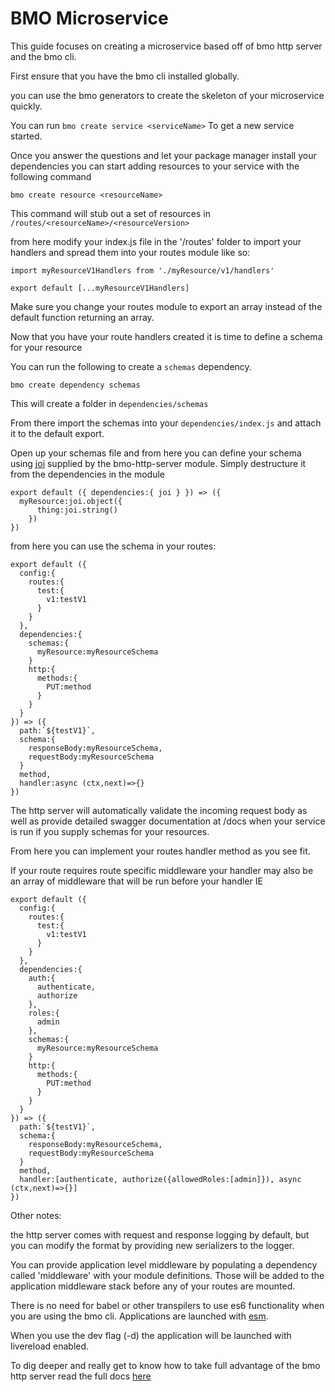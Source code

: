 # BMO Microservice

This guide focuses on creating a microservice based off of bmo http server and the bmo cli.

First ensure that you have the bmo cli installed globally.

you can use the bmo generators to create the skeleton of your microservice quickly.

You can run `bmo create service <serviceName>` To get a new service started.

Once you answer the questions and let your package manager install your dependencies you can start
adding resources to your service with the following command

`bmo create resource <resourceName>`

This command will stub out a set of resources in `/routes/<resourceName>/<resourceVersion>`

from here modify your index.js file in the '/routes' folder to import your handlers and spread them into your routes module like so:

```
import myResourceV1Handlers from './myResource/v1/handlers'

export default [...myResourceV1Handlers]
```

Make sure you change your routes module to export an array instead of the default function returning an array.


Now that you have your route handlers created it is time to define a schema for your resource

You can run the following to create a `schemas` dependency.

`bmo create dependency schemas`

This will create a folder in `dependencies/schemas`

From there import the schemas into your `dependencies/index.js` and attach it to the default export.

Open up your schemas file and from here you can define your schema using [joi](https://hapi.dev/module/joi/)
supplied by the bmo-http-server module. Simply destructure it from the dependencies in the module

```
export default ({ dependencies:{ joi } }) => ({
  myResource:joi.object({
      thing:joi.string()
    })
})
```

from here you can use the schema in your routes:

```
export default ({
  config:{
    routes:{
      test:{
        v1:testV1
      }
    }
  },
  dependencies:{
    schemas:{
      myResource:myResourceSchema
    }
    http:{
      methods:{
        PUT:method
      }
    }
  }
}) => ({
  path:`${testV1}`,
  schema:{
    responseBody:myResourceSchema,
    requestBody:myResourceSchema
  }
  method,
  handler:async (ctx,next)=>{}
})

```

The http server will automatically validate the incoming request body as well as provide detailed swagger
documentation at /docs when your service is run if you supply schemas for your resources.

From here you can implement your routes handler method as you see fit.

If your route requires route specific middleware your handler may also be an array of middleware that will be
run before your handler IE


```
export default ({
  config:{
    routes:{
      test:{
        v1:testV1
      }
    }
  },
  dependencies:{
    auth:{
      authenticate,
      authorize
    },
    roles:{
      admin
    },
    schemas:{
      myResource:myResourceSchema
    }
    http:{
      methods:{
        PUT:method
      }
    }
  }
}) => ({
  path:`${testV1}`,
  schema:{
    responseBody:myResourceSchema,
    requestBody:myResourceSchema
  }
  method,
  handler:[authenticate, authorize({allowedRoles:[admin]}), async (ctx,next)=>{}]
})

```

Other notes:

the http server comes with request and response logging by default, but you can modify the format by providing new
serializers to the logger.

You can provide application level middleware by populating a dependency called 'middleware' with your
module definitions. Those will be added to the application middleware stack before any of your routes are mounted.

There is no need for babel or other transpilers to use es6 functionality when you are using the bmo cli.
Applications are launched with [esm](https://www.npmjs.com/package/esm).

When you use the dev flag (-d) the application will be launched with livereload enabled.

To dig deeper and really get to know how to take full advantage of the bmo http server read the full docs [here](/packages/httpServer/)


